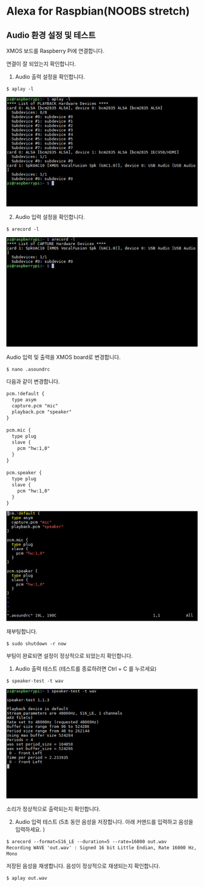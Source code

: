 # Alexa for Raspbian\(NOOBS stretch\)

## Audio 환경 설정 및 테스트

XMOS 보드를 Raspberry Pi에 연결합니다.

연결이 잘 되었는지 확인합니다.

1. Audio 출력 설정을 확인합니다.

```
$ aplay -l
```

![](/assets/raspbian_audio_step_1.jpg)

2. Audio 입력 설정을 확인합니다.

```
$ arecord -l
```

![](/assets/raspbian_audio_step_2.jpg)

Audio 입력 및 출력을 XMOS board로 변경합니다.

```
$ nano .asoundrc
```

다음과 같이 변경합니다.

```
pcm.!default {
  type asym
  capture.pcm "mic"
  playback.pcm "speaker"
}

pcm.mic {
  type plug
  slave {
    pcm "hw:1,0"
  }
}

pcm.speaker {
  type plug
  slave {
    pcm "hw:1,0"
  }
}
```

![](/assets/raspbian_audio_step_3.jpg)

재부팅합니다.

```
$ sudo shutdown -r now
```

부팅이 완료되면 설정이 정상적으로 되었는지 확인합니다.

1. Audio 출력 테스트 \(테스트를 종료하려면 Ctrl + C 를 누르세요\)

```
$ speaker-test -t wav
```

![](/assets/raspbian_audio_step_4.jpg)

소리가 정상적으로 출력되는지 확인합니다.

2. Audio 입력 테스트 \(5초 동안 음성을 저장합니다. 아래 커맨드를 입력하고 음성을 입력하세요. \)

```
$ arecord --format=S16_LE --duration=5 --rate=16000 out.wav
Recording WAVE 'out.wav' : Signed 16 bit Little Endian, Rate 16000 Hz, Mono
```

저장된 음성을 재생합니다. 음성이 정상적으로 재생되는지 확인합니다.

```
$ aplay out.wav
```



